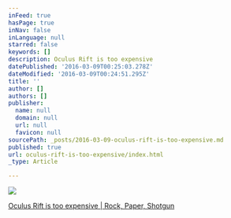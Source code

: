 ```yaml
---
inFeed: true
hasPage: true
inNav: false
inLanguage: null
starred: false
keywords: []
description: Oculus Rift is too expensive
datePublished: '2016-03-09T00:25:03.278Z'
dateModified: '2016-03-09T00:24:51.295Z'
title: ''
author: []
authors: []
publisher:
  name: null
  domain: null
  url: null
  favicon: null
sourcePath: _posts/2016-03-09-oculus-rift-is-too-expensive.md
published: true
url: oculus-rift-is-too-expensive/index.html
_type: Article

---
```

![](https://the-grid-user-content.s3-us-west-2.amazonaws.com/f1a501ba-c339-47ee-ac61-64545e1a9b2e.png)

[Oculus Rift is too expensive | Rock, Paper, Shotgun][0]

[0]: https://www.rockpapershotgun.com/2016/01/11/oculus-rift-too-expensive/